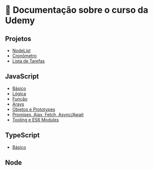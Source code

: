 ﻿# 📄 Documentação sobre o curso da Udemy 
 
  ## Projetos
  * [NodeList]() 
  * [Cronômetro ]() 
  * [Lista de Tarefas ]() 
 ## JavaScript
  * [Básico]()
  * [Lógica]()
  * [Função]()
  * [Arays]()
  * [Objetos e Prototypes]()
  * [Promises, Ajax, Fetch, Async/Await]()
  * [Tooling e ES6 Modules]()
  ## TypeScript
  * [Básico]()
  ## Node
  
